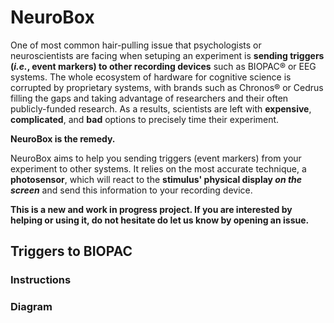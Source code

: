 # NeuroBox

One of most common hair-pulling issue that psychologists or neuroscientists are facing when setuping an experiment is **sending triggers (*i.e.*, event markers) to other recording devices** such as BIOPAC® or EEG systems. The whole ecosystem of hardware for cognitive science is corrupted by proprietary systems, with brands such as Chronos® or Cedrus filling the gaps and taking advantage of researchers and their often publicly-funded research. As a results, scientists are left with **expensive**, **complicated**, and **bad** options to precisely time their experiment.

**NeuroBox is the remedy.**

NeuroBox aims to help you sending triggers (event markers) from your experiment to other systems. It relies on the most accurate technique, a **photosensor**, which will react to the **stimulus' physical display *on the screen*** and send this information to your recording device.

**This is a new and work in progress project. If you are interested by helping or using it, do not hesitate do let us know by opening an issue.**

## Triggers to BIOPAC

### Instructions

### Diagram



